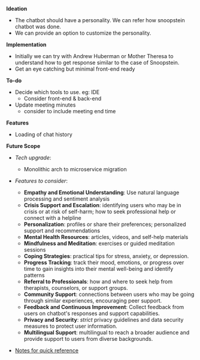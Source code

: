 **Ideation**

- The chatbot should have a personality. We can refer how snoopstein chatbot was done.
- We can provide an option to customize the personality. 

**Implementation**

- Initially we can try with Andrew Huberman or Mother Theresa to understand how to get response similar to the case of Snoopstein.
- Get an eye catching but minimal front-end ready  

**To-do**

- Decide which tools to use. eg: IDE
  - Consider front-end & back-end
- Update meeting minutes
  - consider to include meeting end time
 
**Features**

- Loading of chat history

**Future Scope** 

- _Tech upgrade_: 
  - Monolithic arch to microservice migration 
- _Features to consider_:
  - **Empathy and Emotional Understanding**: Use natural language processing and sentiment analysis
  - **Crisis Support and Escalation**: identifying users who may be in crisis or at risk of self-harm; how to seek professional help or connect with a helpline
  - **Personalization**: profiles or share their preferences; personalized support and recommendations
  - **Mental Health Resources**:  articles, videos, and self-help materials
  - **Mindfulness and Meditation**: exercises or guided meditation sessions 
  - **Coping Strategies**: practical tips for stress, anxiety, or depression.
  - **Progress Tracking**: track their mood, emotions, or progress over time to gain insights into their mental well-being and identify patterns
  - **Referral to Professionals**: how and where to seek help from therapists, counselors, or support groups.
  - **Community Support**: connections between users who may be going through similar experiences, encouraging peer support.
  - **Feedback and Continuous Improvement**: Collect feedback from users on chatbot's responses and support capabilities.
  - **Privacy and Security**: _strict_ privacy guidelines and data security measures to protect user information.
  - **Multilingual Support**: multilingual to reach a broader audience and provide support to users from diverse backgrounds.
  
  
- [Notes for quick reference](https://docs.google.com/document/d/1Kzqg4lyQfeKj0JlYseAoTHpWlFvCInm-v72zGA_8oJc/edit?usp=sharing)
